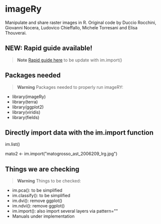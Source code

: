 # imageRy

Manipulate and share raster images in R.
Original code by Duccio Rocchini, Giovanni Nocera, Ludovico Chieffallo, Michele Torresani and Elisa Thouverai.

## NEW: Rapid guide available!

> **Note**
[Rapid guide here](https://htmlpreview.github.io/?https://github.com/ducciorocchini/imageRy/blob/main/imageRy_rapid_manual.html)
to be update with im.import()

## Packages needed

> **Warning**
> Packages needed to properly run imageRY:
+ library(imageRy)
+ library(terra)
+ library(ggplot2)
+ library(viridis)
+ library(fields)

## Directly import data with the im.import function

im.list()

mato2 <- im.import("matogrosso_ast_2006209_lrg.jpg")

## Things we are checking

> **Warning** Things to be checked:
+ im.pca(): to be simplified
+ im.classify(): to be simplified
+ im.dvi(): remove ggplot()
+ im.ndvi(): remove ggplot()
+ im.import(): also import several layers via pattern=""
+ Manuals under implementation


